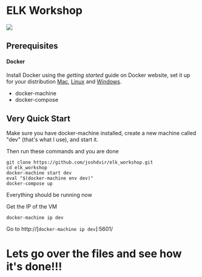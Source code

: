 
# ELK Workshop

![](http://384uqqh5pka2ma24ild282mv.wpengine.netdna-cdn.com/wp-content/uploads/2014/12/ELK1.jpg)

## Prerequisites

#### Docker

Install Docker using the *getting started* guide on Docker website, set it up for your distribution [Mac](https://docs.docker.com/docker-for-mac/), [Linux](https://docs.docker.com/engine/installation/) and [Windows](https://docs.docker.com/docker-for-windows/).

* docker-machine
* docker-compose

## Very Quick Start

Make sure you have docker-machine installed, create a new machine called "dev" (that's what I use), and start it.

Then run these commands and you are done

```
git clone https://github.com/joshdvir/elk_workshop.git
cd elk_workshop
docker-machine start dev
eval "$(docker-machine env dev)"
docker-compose up
```

Everything should be running now

Get the IP of the VM

```
docker-machine ip dev
```

Go to http://[```docker-machine ip dev```]:5601/


# Lets go over the files and see how it's done!!!